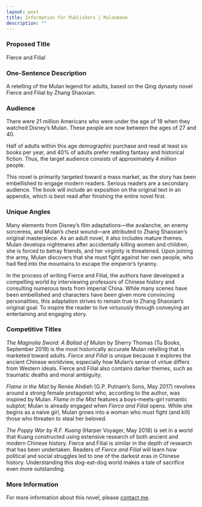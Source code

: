 ```yaml
---
layout: post
title: Information for Publishers | Mulanbook
description: ""
---
```


### Proposed Title

Fierce and Filial

### One-Sentence Description

A retelling of the Mulan legend for adults, based on the Qing dynasty novel Fierce and Filial by Zhang Shaoxian.

### Audience

There were 21 million Americans who were under the age of 18 when they watched Disney’s Mulan. These people are now between the ages of 27 and 40.

Half of adults within this age demographic purchase and read at least six books per year, and 40% of adults prefer reading fantasy and historical fiction. Thus, the target audience consists of approximately 4 million people.

This novel is primarily targeted toward a mass market, as the story has been embellished to engage modern readers. Serious readers are a secondary audience. The book will include an exposition on the original text in an appendix, which is best read after finishing the entire novel first.

### Unique Angles

Many elements from Disney’s film adaptations—the avalanche, an enemy sorceress, and Mulan’s chest wound—are attributed to Zhang Shaoxian’s original masterpiece. As an adult novel, it also includes mature themes. Mulan develops nightmares after accidentally killing women and children, she is forced to betray friends, and her virginity is threatened. Upon joining the army, Mulan discovers that she must fight against her own people, who had fled into the mountains to escape the emperor’s tyranny.

In the process of writing Fierce and Filial, the authors have developed a compelling world by interviewing professors of Chinese history and consulting numerous texts from imperial China. While many scenes have been embellished and characters have been given more convincing personalities, this adaptation strives to remain true to Zhang Shaoxian’s original goal: To inspire the reader to live virtuously through conveying an entertaining and engaging story.

### Competitive Titles

*The Magnolia Sword: A Ballad of Mulan* by Sherry Thomas (Tu Books, September 2019) is the most historically accurate Mulan retelling that is marketed toward adults. *Fierce and Filial* is unique because it explores the ancient Chinese worldview, especially how Mulan’s sense of virtue differs from Western ideals. Fierce and Filial also contains darker themes, such as traumatic deaths and moral ambiguity.

*Flame in the Mist* by Renée Ahdieh (G.P. Putnam’s Sons, May 2017) revolves around a strong female protagonist who, according to the author, was inspired by Mulan. *Flame in the Mist* features a boys-meets-girl romantic subplot; Mulan is already engaged when *Fierce and Filial* opens. While she begins as a naive girl, Mulan grows into a woman who must fight (and kill) those who threaten to steal her beloved.

*The Poppy War by R.F. Kuang* (Harper Voyager, May 2018) is set in a world that Kuang constructed using extensive research of both ancient and modern Chinese history. Fierce and Filial is similar in the depth of research that has been undertaken. Readers of *Fierce and Filial* will learn how political and social struggles led to one of the darkest eras in Chinese history. Understanding this dog-eat-dog world makes a tale of sacrifice even more outstanding.

### More Information

For more information about this novel, please [contact me](https://mulanbook.com/pages/overview/contact).
